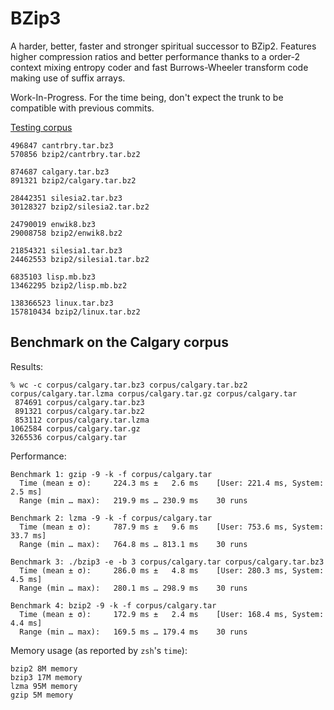 
# BZip3

A harder, better, faster and stronger spiritual successor to BZip2. Features higher compression ratios and better performance thanks to a order-2 context mixing entropy coder and fast Burrows-Wheeler transform code making use of suffix arrays.

Work-In-Progress. For the time being, don't expect the trunk to be compatible with previous commits.

[Testing corpus](https://github.com/kspalaiologos/bzip3/releases/download/corpus/corpus.7z)

```
496847 cantrbry.tar.bz3
570856 bzip2/cantrbry.tar.bz2

874687 calgary.tar.bz3
891321 bzip2/calgary.tar.bz2

28442351 silesia2.tar.bz3
30128327 bzip2/silesia2.tar.bz2

24790019 enwik8.bz3
29008758 bzip2/enwik8.bz2

21854321 silesia1.tar.bz3
24462553 bzip2/silesia1.tar.bz2

6835103 lisp.mb.bz3
13462295 bzip2/lisp.mb.bz2

138366523 linux.tar.bz3
157810434 bzip2/linux.tar.bz2
```

## Benchmark on the Calgary corpus

Results:

```
% wc -c corpus/calgary.tar.bz3 corpus/calgary.tar.bz2 corpus/calgary.tar.lzma corpus/calgary.tar.gz corpus/calgary.tar
 874691 corpus/calgary.tar.bz3
 891321 corpus/calgary.tar.bz2
 853112 corpus/calgary.tar.lzma
1062584 corpus/calgary.tar.gz
3265536 corpus/calgary.tar
```

Performance:

```
Benchmark 1: gzip -9 -k -f corpus/calgary.tar
  Time (mean ± σ):     224.3 ms ±   2.6 ms    [User: 221.4 ms, System: 2.5 ms]
  Range (min … max):   219.9 ms … 230.9 ms    30 runs

Benchmark 2: lzma -9 -k -f corpus/calgary.tar
  Time (mean ± σ):     787.9 ms ±   9.6 ms    [User: 753.6 ms, System: 33.7 ms]
  Range (min … max):   764.8 ms … 813.1 ms    30 runs

Benchmark 3: ./bzip3 -e -b 3 corpus/calgary.tar corpus/calgary.tar.bz3
  Time (mean ± σ):     286.0 ms ±   4.8 ms    [User: 280.3 ms, System: 4.5 ms]
  Range (min … max):   280.1 ms … 298.9 ms    30 runs

Benchmark 4: bzip2 -9 -k -f corpus/calgary.tar
  Time (mean ± σ):     172.9 ms ±   2.4 ms    [User: 168.4 ms, System: 4.4 ms]
  Range (min … max):   169.5 ms … 179.4 ms    30 runs
```

Memory usage (as reported by `zsh`'s `time`):

```
bzip2 8M memory
bzip3 17M memory
lzma 95M memory
gzip 5M memory
```
